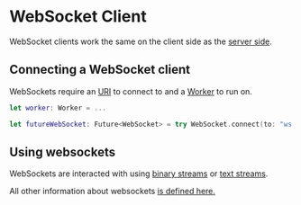 # WebSocket Client

WebSocket clients work the same on the client side as the [server side](server.md).

## Connecting a WebSocket client

WebSockets require an [URI](../http/uri.md) to connect to and a [Worker](../async/worker.md) to run on.

```swift
let worker: Worker = ...

let futureWebSocket: Future<WebSocket> = try WebSocket.connect(to: "ws://localhost/path", queue: queue)
```

## Using websockets

WebSockets are interacted with using [binary streams](binary-stream.md) or [text streams](text-stream.md).

All other information about websockets [is defined here.](websocket.md)
